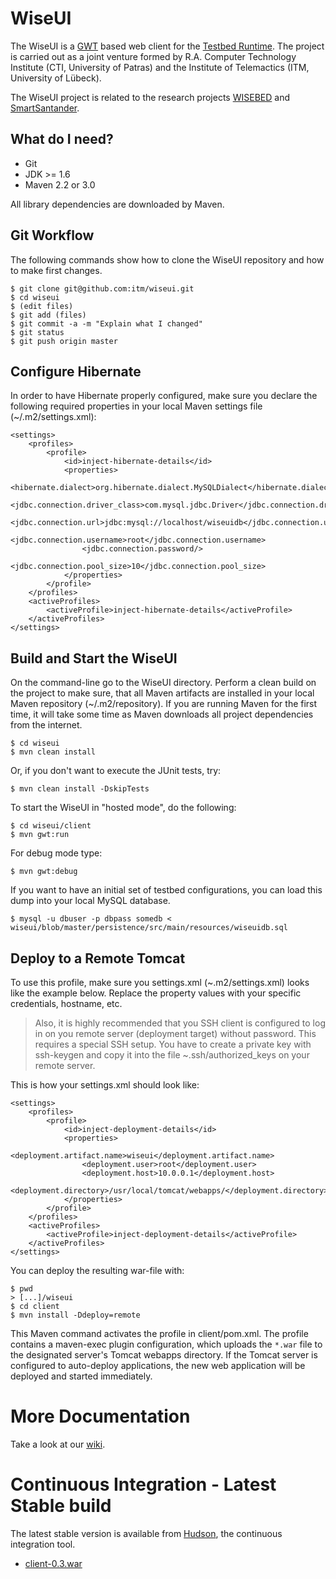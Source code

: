 WiseUI
======

The WiseUI is a [GWT][gwt] based web client for the [Testbed Runtime][testbedruntime].
The project is carried out as a joint venture formed by R.A. Computer Technology Institute (CTI, University of Patras)
and the Institute of Telemactics (ITM, University of Lübeck).

The WiseUI project is related to the research projects [WISEBED][wisebed] and [SmartSantander][smartsantander].


What do I need?
---------------

   * Git
   * JDK >= 1.6
   * Maven 2.2 or 3.0

All library dependencies are downloaded by Maven.

Git Workflow
------------

The following commands show how to clone the WiseUI repository and how to make first changes.

    $ git clone git@github.com:itm/wiseui.git
    $ cd wiseui
    $ (edit files)
    $ git add (files)
    $ git commit -a -m "Explain what I changed"
    $ git status
    $ git push origin master

Configure Hibernate
-------------------

In order to have Hibernate properly configured, make sure you declare the following required properties in your local Maven settings file (~/.m2/settings.xml):

	<settings>
		<profiles>
            <profile>
                <id>inject-hibernate-details</id>
                <properties>
                    <hibernate.dialect>org.hibernate.dialect.MySQLDialect</hibernate.dialect>
                    <jdbc.connection.driver_class>com.mysql.jdbc.Driver</jdbc.connection.driver_class>
                    <jdbc.connection.url>jdbc:mysql://localhost/wiseuidb</jdbc.connection.url>
                    <jdbc.connection.username>root</jdbc.connection.username>
                    <jdbc.connection.password/>
                    <jdbc.connection.pool_size>10</jdbc.connection.pool_size>
                </properties>
            </profile>
		</profiles>
		<activeProfiles>
			<activeProfile>inject-hibernate-details</activeProfile>
		</activeProfiles>
	</settings>


Build and Start the WiseUI
--------------------------

On the command-line go to the WiseUI directory. Perform a clean build on the project to make sure, that all Maven artifacts are installed in your local Maven repository (~/.m2/repository). If you are running Maven for the first time, it will take some time as Maven downloads all project dependencies from the internet.

    $ cd wiseui
    $ mvn clean install
    
Or, if you don't want to execute the JUnit tests, try:

    $ mvn clean install -DskipTests    

To start the WiseUI in "hosted mode", do the following:

    $ cd wiseui/client
    $ mvn gwt:run
    
For debug mode type:

    $ mvn gwt:debug    
    
If you want to have an initial set of testbed configurations, you can load this dump into your local MySQL database.

    $ mysql -u dbuser -p dbpass somedb < wiseui/blob/master/persistence/src/main/resources/wiseuidb.sql    


Deploy to a Remote Tomcat
-------------------------

To use this profile, make sure you settings.xml (~.m2/settings.xml) looks like the example below. Replace the property values with your specific credentials, hostname, etc.

> Also, it is highly recommended that you SSH client is configured to log in on you remote server (deployment target) without password. This requires a special SSH setup.
> You have to create a private key with ssh-keygen and copy it into the file ~.ssh/authorized_keys on your remote server.

This is how your settings.xml should look like:

    <settings>
        <profiles>
            <profile>
                <id>inject-deployment-details</id>
                <properties>
                    <deployment.artifact.name>wiseui</deployment.artifact.name>
                    <deployment.user>root</deployment.user>
                    <deployment.host>10.0.0.1</deployment.host>
                    <deployment.directory>/usr/local/tomcat/webapps/</deployment.directory>
                </properties>
            </profile>
        </profiles>
        <activeProfiles>
            <activeProfile>inject-deployment-details</activeProfile>
        </activeProfiles>
    </settings>

You can deploy the resulting war-file with:

    $ pwd
    > [...]/wiseui
    $ cd client
    $ mvn install -Ddeploy=remote
    
This Maven command activates the profile in client/pom.xml. The profile contains a maven-exec plugin  configuration, which uploads the `*.war` file to the designated server's Tomcat webapps directory. If the Tomcat server is configured to auto-deploy applications, the new web application will be deployed and started immediately.


More Documentation
==================

Take a look at our [wiki][].

[gwt]:http://code.google.com/webtoolkit/doc/2.2/DevGuide.html
[wiki]:https://github.com/itm/wiseui/wiki
[testbedruntime]:https://github.com/itm/testbed-runtime
[wisebed]:http://www.wisebed.eu
[smartsantander]:http://www.smartsantander.eu


Continuous Integration - Latest Stable build
============================================

The latest stable version is available from [Hudson](http://ru1.cti.gr/hudson/job/wiseui/), the continuous integration tool.

  * [client-0.3.war](http://ru1.cti.gr/hudson/job/wiseui/lastSuccessfulBuild/artifact/client/target/client-0.3.war)
